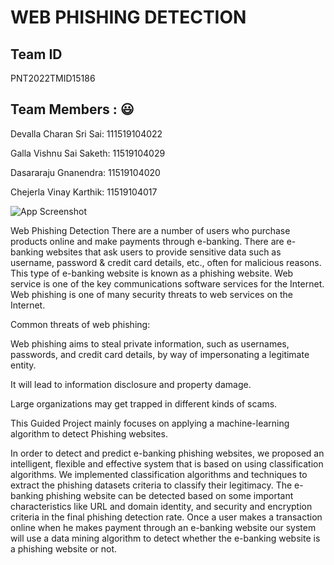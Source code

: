 
# WEB PHISHING DETECTION




## Team ID

PNT2022TMID15186

## Team Members : 😃

Devalla Charan Sri Sai:   111519104022

Galla Vishnu Sai Saketh:  11519104029

Dasararaju Gnanendra:     11519104020

Chejerla Vinay Karthik:   11519104017


![App Screenshot](https://media.istockphoto.com/id/1146311388/photo/phishing-button-on-computer-keyboard.jpg?s=612x612&w=0&k=20&c=79KwrQV15LvG8MO4MPS8YthnyXmGiYimzax0xn4uCNk=)


Web Phishing Detection
There are a number of users who purchase products online and make payments through e-banking. There are e-banking websites that ask users to provide sensitive data such as username, password & credit card details, etc., often for malicious reasons. This type of e-banking website is known as a phishing website. Web service is one of the key communications software services for the Internet. Web phishing is one of many security threats to web services on the Internet. 

Common threats of web phishing:

Web phishing aims to steal private information, such as usernames, passwords, and credit card details, by way of impersonating a legitimate entity.

It will lead to information disclosure and property damage.

Large organizations may get trapped in different kinds of scams.

This Guided Project mainly focuses on applying a machine-learning algorithm to detect Phishing websites.

In order to detect and predict e-banking phishing websites, we proposed an intelligent, flexible and effective system that is based on using classification algorithms.  We implemented classification algorithms and techniques to extract the phishing datasets criteria to classify their legitimacy. The e-banking phishing website can be detected based on some important characteristics like URL and domain identity, and security and encryption criteria in the final phishing detection rate. Once a user makes a transaction online when he makes payment through an e-banking website our system will use a data mining algorithm to detect whether the e-banking website is a phishing website or not.